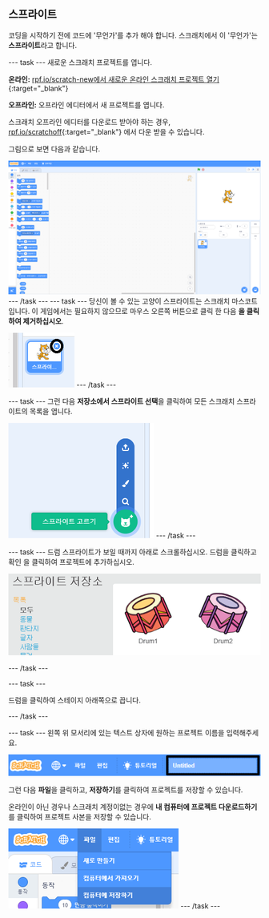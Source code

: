 ## 스프라이트

코딩을 시작하기 전에 코드에 '무언가'를 추가 해야 합니다. 스크래치에서 이 '무언가'는 **스프라이트**라고 합니다.

--- task --- 새로운 스크래치 프로젝트를 엽니다.

**온라인:** [rpf.io/scratch-new에서 새로운 온라인 스크래치 프로젝트 열기](http://rpf.io/scratch-new){:target="_blank"}

**오프라인:** 오프라인 에디터에서 새 프로젝트를 엽니다.

스크래치 오프라인 에디터를 다운로드 받아야 하는 경우, [rpf.io/scratchoff](http://rpf.io/scratchoff){:target="_blank"} 에서 다운 받을 수 있습니다.

그림으로 보면 다음과 같습니다.

![스크린샷](images/band-scratch.png) --- /task --- --- task --- 당신이 볼 수 있는 고양이 스프라이트는 스크래치 마스코트입니다. 이 게임에서는 필요하지 않으므로 마우스 오른쪽 버튼으로 클릭 한 다음 **을 클릭하여 제거하십시오**.

![스크린샷](images/band-delete-annotated.png) --- /task ---

--- task --- 그런 다음 **저장소에서 스프라이트 선택**을 클릭하여 모든 스크래치 스프라이트의 목록을 엽니다.

![스크린샷](images/band-sprite-library.png) --- /task ---

--- task --- 드럼 스프라이트가 보일 때까지 아래로 스크롤하십시오. 드럼을 클릭하고 확인 을 클릭하여 프로젝트에 추가하십시오.

![스크린샷](images/band-sprite-drum.png)

--- /task ---

--- task ---

드럼을 클릭하여 스테이지 아래쪽으로 끕니다.

--- /task ---

--- task --- 왼쪽 위 모서리에 있는 텍스트 상자에 원하는 프로젝트 이름을 입력해주세요.

![이름](images/band-name-annotated.png)

그런 다음 **파일**을 클릭하고, **저장하기**를 클릭하여 프로젝트를 저장할 수 있습니다.

온라인이 아닌 경우나 스크래치 계정이없는 경우에 **내 컴퓨터에 프로젝트 다운로드하기**를 클릭하여 프로젝트 사본을 저장할 수 있습니다.

![스크린샷](images/band-save.png) --- /task ---